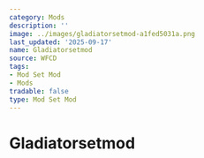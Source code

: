 ```yaml
---
category: Mods
description: ''
image: ../images/gladiatorsetmod-a1fed5031a.png
last_updated: '2025-09-17'
name: Gladiatorsetmod
source: WFCD
tags:
- Mod Set Mod
- Mods
tradable: false
type: Mod Set Mod
---
```


# Gladiatorsetmod

